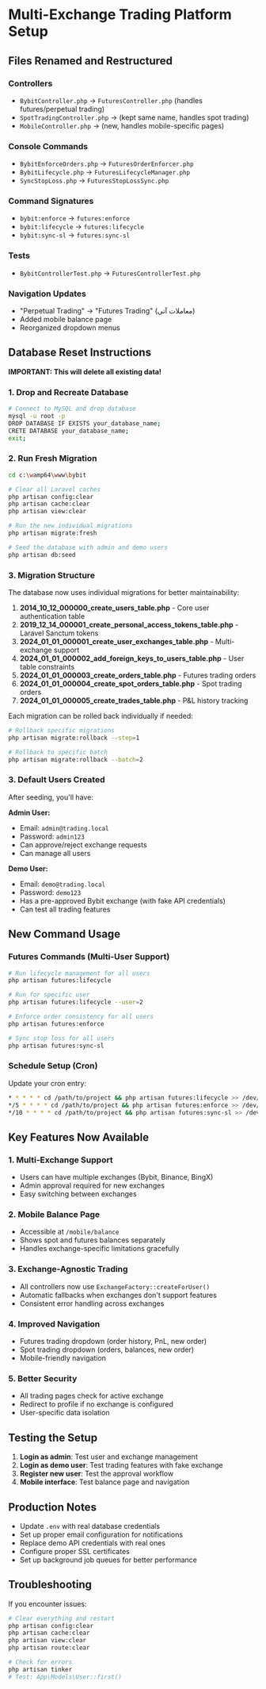 # Multi-Exchange Trading Platform Setup

## Files Renamed and Restructured

### Controllers
- `BybitController.php` → `FuturesController.php` (handles futures/perpetual trading)
- `SpotTradingController.php` → (kept same name, handles spot trading)
- `MobileController.php` → (new, handles mobile-specific pages)

### Console Commands
- `BybitEnforceOrders.php` → `FuturesOrderEnforcer.php` 
- `BybitLifecycle.php` → `FuturesLifecycleManager.php`
- `SyncStopLoss.php` → `FuturesStopLossSync.php`

### Command Signatures
- `bybit:enforce` → `futures:enforce`
- `bybit:lifecycle` → `futures:lifecycle` 
- `bybit:sync-sl` → `futures:sync-sl`

### Tests
- `BybitControllerTest.php` → `FuturesControllerTest.php`

### Navigation Updates
- "Perpetual Trading" → "Futures Trading" (معاملات آتی)
- Added mobile balance page
- Reorganized dropdown menus

## Database Reset Instructions

**IMPORTANT: This will delete all existing data!**

### 1. Drop and Recreate Database
```bash
# Connect to MySQL and drop database
mysql -u root -p
DROP DATABASE IF EXISTS your_database_name;
CRETE DATABASE your_database_name;
exit;
```

### 2. Run Fresh Migration
```bash
cd c:\wamp64\www\bybit

# Clear all Laravel caches
php artisan config:clear
php artisan cache:clear
php artisan view:clear

# Run the new individual migrations
php artisan migrate:fresh

# Seed the database with admin and demo users
php artisan db:seed
```

### 3. Migration Structure
The database now uses individual migrations for better maintainability:

1. **2014_10_12_000000_create_users_table.php** - Core user authentication table
2. **2019_12_14_000001_create_personal_access_tokens_table.php** - Laravel Sanctum tokens
3. **2024_01_01_000001_create_user_exchanges_table.php** - Multi-exchange support
4. **2024_01_01_000002_add_foreign_keys_to_users_table.php** - User table constraints
5. **2024_01_01_000003_create_orders_table.php** - Futures trading orders
6. **2024_01_01_000004_create_spot_orders_table.php** - Spot trading orders
7. **2024_01_01_000005_create_trades_table.php** - P&L history tracking

Each migration can be rolled back individually if needed:
```bash
# Rollback specific migrations
php artisan migrate:rollback --step=1

# Rollback to specific batch
php artisan migrate:rollback --batch=2
```

### 3. Default Users Created
After seeding, you'll have:

**Admin User:**
- Email: `admin@trading.local`
- Password: `admin123`
- Can approve/reject exchange requests
- Can manage all users

**Demo User:**
- Email: `demo@trading.local` 
- Password: `demo123`
- Has a pre-approved Bybit exchange (with fake API credentials)
- Can test all trading features

## New Command Usage

### Futures Commands (Multi-User Support)
```bash
# Run lifecycle management for all users
php artisan futures:lifecycle

# Run for specific user
php artisan futures:lifecycle --user=2

# Enforce order consistency for all users  
php artisan futures:enforce

# Sync stop loss for all users
php artisan futures:sync-sl
```

### Schedule Setup (Cron)
Update your cron entry:
```bash
* * * * * cd /path/to/project && php artisan futures:lifecycle >> /dev/null 2>&1
*/5 * * * * cd /path/to/project && php artisan futures:enforce >> /dev/null 2>&1  
*/10 * * * * cd /path/to/project && php artisan futures:sync-sl >> /dev/null 2>&1
```

## Key Features Now Available

### 1. Multi-Exchange Support
- Users can have multiple exchanges (Bybit, Binance, BingX)
- Admin approval required for new exchanges
- Easy switching between exchanges

### 2. Mobile Balance Page
- Accessible at `/mobile/balance`
- Shows spot and futures balances separately
- Handles exchange-specific limitations gracefully

### 3. Exchange-Agnostic Trading
- All controllers now use `ExchangeFactory::createForUser()`
- Automatic fallbacks when exchanges don't support features
- Consistent error handling across exchanges

### 4. Improved Navigation
- Futures trading dropdown (order history, PnL, new order)
- Spot trading dropdown (orders, balances, new order)
- Mobile-friendly navigation

### 5. Better Security
- All trading pages check for active exchange
- Redirect to profile if no exchange is configured
- User-specific data isolation

## Testing the Setup

1. **Login as admin**: Test user and exchange management
2. **Login as demo user**: Test trading features with fake exchange
3. **Register new user**: Test the approval workflow
4. **Mobile interface**: Test balance page and navigation

## Production Notes

- Update `.env` with real database credentials
- Set up proper email configuration for notifications
- Replace demo API credentials with real ones
- Configure proper SSL certificates
- Set up background job queues for better performance

## Troubleshooting

If you encounter issues:
```bash
# Clear everything and restart
php artisan config:clear
php artisan cache:clear
php artisan view:clear
php artisan route:clear

# Check for errors
php artisan tinker
# Test: App\Models\User::first()
```